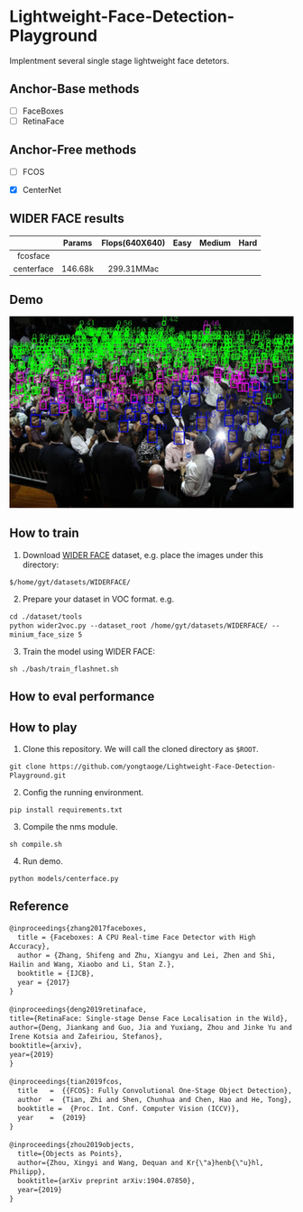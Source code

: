 # Lightweight-Face-Detection-Playground
Implentment several single stage lightweight face detetors.

## Anchor-Base methods
- [ ] FaceBoxes
- [ ] RetinaFace

## Anchor-Free methods
- [ ] FCOS
- [x] CenterNet



## WIDER FACE results
|      | Params|Flops(640X640)|Easy|Medium|Hard|
|:----:|:-----:|:-----:|:----:|:-----:|:-----:|
|fcosface  |   |     | | | |
|centerface|146.68k|299.31MMac|| | |

## Demo
![1_Handshaking_Handshaking_1_579_bbox](images/1_Handshaking_Handshaking_1_579_bbox.jpg)

## How to train
1. Download [WIDER FACE](http://shuoyang1213.me/WIDERFACE/) dataset, e.g. place the images under this directory:
```
$/home/gyt/datasets/WIDERFACE/
```
2. Prepare your dataset in VOC format. e.g.
```
cd ./dataset/tools
python wider2voc.py --dataset_root /home/gyt/datasets/WIDERFACE/ --minium_face_size 5
```

3. Train the model using WIDER FACE:
```
sh ./bash/train_flashnet.sh
```

## How to eval performance

## How to play
1. Clone this repository. We will call the cloned directory as `$ROOT`.
```
git clone https://github.com/yongtaoge/Lightweight-Face-Detection-Playground.git
```
2. Config the running environment.
```
pip install requirements.txt
```
3. Compile the nms module.
```
sh compile.sh
```
4. Run demo.
```
python models/centerface.py
```

## Reference
```
@inproceedings{zhang2017faceboxes,
  title = {Faceboxes: A CPU Real-time Face Detector with High Accuracy},
  author = {Zhang, Shifeng and Zhu, Xiangyu and Lei, Zhen and Shi, Hailin and Wang, Xiaobo and Li, Stan Z.},
  booktitle = {IJCB},
  year = {2017}
}

@inproceedings{deng2019retinaface,
title={RetinaFace: Single-stage Dense Face Localisation in the Wild},
author={Deng, Jiankang and Guo, Jia and Yuxiang, Zhou and Jinke Yu and Irene Kotsia and Zafeiriou, Stefanos},
booktitle={arxiv},
year={2019}
}

@inproceedings{tian2019fcos,
  title   =  {{FCOS}: Fully Convolutional One-Stage Object Detection},
  author  =  {Tian, Zhi and Shen, Chunhua and Chen, Hao and He, Tong},
  booktitle =  {Proc. Int. Conf. Computer Vision (ICCV)},
  year    =  {2019}
}

@inproceedings{zhou2019objects,
  title={Objects as Points},
  author={Zhou, Xingyi and Wang, Dequan and Kr{\"a}henb{\"u}hl, Philipp},
  booktitle={arXiv preprint arXiv:1904.07850},
  year={2019}
}
```
